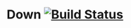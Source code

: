# Down [![Build Status](https://travis-ci.org/HackGT/Down.svg?branch=master)](https://travis-ci.org/HackGT/Down)

